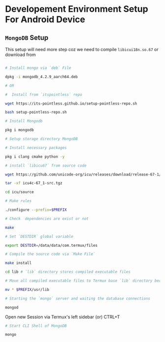 # Developement Environment Setup For Android Device 


## `MongoDB` Setup

This setup will need more step coz we need to compile `libicui18n.so.67` or download from 

```sh

# Install mongo via `deb` File

dpkg -i mongodb_4.2.9_aarch64.deb

# OR

#  Install from `itspointless` repo

wget https://its-pointless.github.io/setup-pointless-repo.sh

bash setup-pointless-repo.sh

# Install Mongodb

pkg i mongodb

# Setup storage directory MongoDB

# Install necessary packages

pkg i clang cmake python -y

# install `libicu67` from source code

wget https://github.com/unicode-org/icu/releases/download/release-67-1/icu4c-67_1-src.tgz

tar -xf icu4c-67_1-src.tgz

cd icu/source

# Make rules 

./configure --prefix=$PREFIX

# Check  dependencies are exist or not

make

# Set `DESTDIR` global variable 

export DESTDIR=/data/data/com.termux/files

# Compile the source code via `Make File`

make install

cd lib # `lib` directory stores compiled executable files

# Move all compiled executable files to Termux base `lib` directory because Termux stores shared libary data under `$PREFIX/usr/lib` directory

mv * $PREFIX/usr/lib 

# Starting the `mongo` server and waiting the database connections

mongod

```

Open new Session via Termux's left sidebar (or) <kdb>CTRL+T</kdb>

```sh
# Start CLI Shell of MongoDB

mongo
```